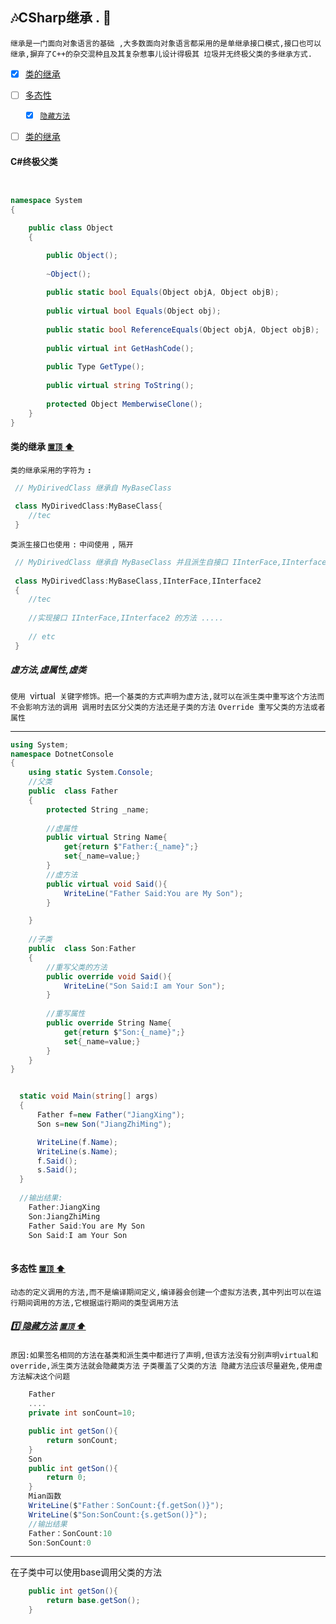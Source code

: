 ## :notes:<a id="top">CSharp继承</a>  . :confetti_ball: 
`继承是一门面向对象语言的基础 ,大多数面向对象语言都采用的是单继承接口模式,接口也可以继承,摒弃了C++的杂交混种且及其复杂惹事儿设计得极其
垃圾并无终极父类的多继承方式.`

- [x] <a href="#ClassInhrite" >类的继承</a>

- [ ] <a href="#Polymorphism" >多态性</a>

   - [x] <a href="#HiddenMethod">`隐藏方法`</a>

- [ ] <a href="#ClassInhrite" >类的继承</a>

#### C#终极父类

```c#


namespace System
{

    public class Object
    {

        public Object();
        
        ~Object();
        
        public static bool Equals(Object objA, Object objB);
        
        public virtual bool Equals(Object obj);
        
        public static bool ReferenceEquals(Object objA, Object objB);
        
        public virtual int GetHashCode();
        
        public Type GetType();
        
        public virtual string ToString();
        
        protected Object MemberwiseClone();
    }
}
```



#### <a id="ClassInhrite">类的继承</a> <a href="#top" >`置顶` :arrow_up:</a>  

`类的继承采用的字符为` **`:`** 
```C#
 // MyDirivedClass 继承自 MyBaseClass
 
 class MyDirivedClass:MyBaseClass{
    //tec 
 }
```
`类派生接口也使用` `:` `中间使用` `,` `隔开`


```C#
 // MyDirivedClass 继承自 MyBaseClass 并且派生自接口 IInterFace,IInterface2
 
 class MyDirivedClass:MyBaseClass,IInterFace,IInterface2
 {
    //tec 
    
    //实现接口 IInterFace,IInterface2 的方法 .....
    
    // etc
 }
```
##### 虚方法,虚属性,虚类 
`使用 `virtual` 关键字修饰。把一个基类的方式声明为虚方法,就可以在派生类中重写这个方法而不会影响方法的调用 调用时去区分父类的方法还是子类的方法`
`Override 重写父类的方法或者属性`

---
```C#
using System;
namespace DotnetConsole
{
    using static System.Console;
    //父类
    public  class Father
    {
        protected String _name;
        
        //虚属性
        public virtual String Name{
            get{return $"Father:{_name}";}
            set{_name=value;}
        }
        //虚方法
        public virtual void Said(){
            WriteLine("Father Said:You are My Son");
        }

    }
    
    //子类
    public  class Son:Father
    {
        //重写父类的方法
        public override void Said(){
            WriteLine("Son Said:I am Your Son");
        }
        
        //重写属性
        public override String Name{
            get{return $"Son:{_name}";}
            set{_name=value;}
        }
    }
}


  static void Main(string[] args)
  {
      Father f=new Father("JiangXing");
      Son s=new Son("JiangZhiMing");

      WriteLine(f.Name);
      WriteLine(s.Name);
      f.Said();
      s.Said();
  }
  
  //输出结果:
    Father:JiangXing
    Son:JiangZhiMing
    Father Said:You are My Son
    Son Said:I am Your Son
  
```
#### <a id="Polymorphism">多态性</a> <a href="#top" >`置顶` :arrow_up:</a>  
`动态的定义调用的方法,而不是编译期间定义,编译器会创建一个虚拟方法表,其中列出可以在运行期间调用的方法,它根据运行期间的类型调用方法`

##### <a href="#HiddenMethod">:one: 隐藏方法</a>  <a href="#top" >`置顶` :arrow_up:</a>  
`原因:如果签名相同的方法在基类和派生类中都进行了声明,但该方法没有分别声明virtual和override,派生类方法就会隐藏类方法`
`子类覆盖了父类的方法 隐藏方法应该尽量避免,使用虚方法解决这个问题`
```C#
    Father
    ....
    private int sonCount=10;

    public int getSon(){
        return sonCount;
    }  
    Son
    public int getSon(){
        return 0;
    }   
    Mian函数
    WriteLine($"Father：SonCount:{f.getSon()}");
    WriteLine($"Son:SonCount:{s.getSon()}");
    //输出结果
    Father：SonCount:10
    Son:SonCount:0
```
----
在子类中可以使用base调用父类的方法
```C#
    public int getSon(){
        return base.getSon();
    }    
```
    
